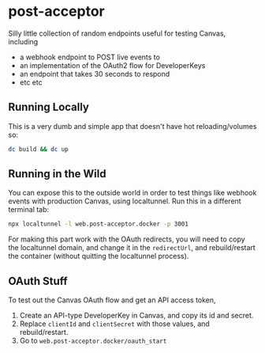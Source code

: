 # post-acceptor

Silly little collection of random endpoints useful for testing Canvas, including

- a webhook endpoint to POST live events to
- an implementation of the OAuth2 flow for DeveloperKeys
- an endpoint that takes 30 seconds to respond
- etc etc

## Running Locally

This is a very dumb and simple app that doesn't
have hot reloading/volumes so:

```bash
dc build && dc up
```

## Running in the Wild

You can expose this to the outside world in order
to test things like webhook events with
production Canvas, using localtunnel. Run this
in a different terminal tab:

```bash
npx localtunnel -l web.post-acceptor.docker -p 3001
```

For making this part work with the OAuth
redirects, you will need to copy the localtunnel
domain, and change it in the `redirectUrl`, and
rebuild/restart the container (without quitting
the localtunnel process).

## OAuth Stuff

To test out the Canvas OAuth flow and get an API
access token,

1. Create an API-type DeveloperKey in Canvas, and
   copy its id and secret.
2. Replace `clientId` and `clientSecret` with those values, and rebuild/restart.
3. Go to `web.post-acceptor.docker/oauth_start`
